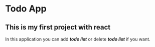 # <b>Todo App</b>

## <b>This is my first project with react</b>

In this application you can add <i><b>todo list</b></i> or delete <i><b>todo list</b></i> if you want.
